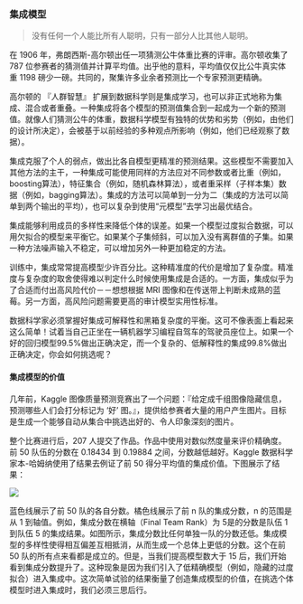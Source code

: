 ### 集成模型

> 没有任何一个人能比所有人聪明，只有一部分人比其他人聪明。

在 1906 年，弗朗西斯-高尔顿出任一项猜测公牛体重比赛的评审。高尔顿收集了 787 位参赛者的猜测值并计算平均值。出乎他的意料，平均值仅仅比公牛真实体重 1198 磅少一磅。共同的，聚集许多业余者预测比一个专家预测更精确。

高尔顿的 『人群智慧』 扩展到数据科学则是集成学习，也可以非正式地称为集成、混合或者重叠。一种集成将各个模型的预测值集合到一起成为一个新的预测值。就像人们猜测公牛的体重，数据科学模型有独特的优势和劣势（例如，由他们的设计所决定），会被基于以前经验的多种观点所影响（例如，他们已经观察了数据）。

集成克服了个人的弱点，做出比各自模型更精准的预测结果。这些模型不需要加入其他方法的主干，一种集成可能使用同样的方法应对不同参数或者比重（例如，boosting算法），特征集合（例如，随机森林算法），或者重采样（子样本集）数据（例如，bagging算法）。集成的方法可以简单到一分为二（集成的方法可以简单到两个输出的平均），也可以复杂到使用“元模型”去学习出最优结合。

集成能够利用成员的多样性来降低个体的误差。如果一个模型过度拟合数据，可以用欠拟合的模型来平衡它。如果某个子集倾斜，可以加入没有离群值的子集。如果一种方法噪声输入不稳定，可以增加另外一种更加稳定的方法。

训练中，集成常常提高模型少许百分比。这种精准度的代价是增加了复杂度。精准度与复杂度的取舍使得难以判定什么时候使用集成是合适的。一方面，集成似乎为了合适而付出高风险代价－－想想根据 MRI 图像和在传送带上判断未成熟的蓝莓。另一方面，高风险问题需要更高的审计模型实用性标准。

数据科学家必须掌握好集成可解释性和黑箱复杂度的平衡。这可不像表面上看起来这么简单！试着当自己正坐在一辆机器学习编程自驾车的驾驶员座位上。如果一个好的回归模型99.5%做出正确决定，而一个复杂的、低解释性的集成99.8%做出正确决定，你会如何挑选呢？

#### 集成模型的价值

几年前，Kaggle 图像质量预测竞赛出了一个问题：『给定成千组图像隐藏信息，预测哪些人们会打分标记为 ‘好’ 图。』，提供给参赛者大量的用户产生图片。目标是生成一个能够自动从集合中挑选出好的、令人印象深刻的图片。

整个比赛进行后，207 人提交了作品。作品中使用对数似然度量来评价精确度。前 50 队伍的分数在 0.18434 到 0.19884 之间，分数越低越好。Kaggle 数据科学家本-哈姆纳使用了结果去例证了前 50 得分平均值的集成价值。下图展示了结果：

![](http://i4.piimg.com/8c417e33feff44fc.png)

蓝色线展示了前 50 队的各自分数。橘色线展示了前 n 队的集成分数，n 的范围是从 1 到轴值。例如，集成分数在横轴（Final Team Rank）为 5是的分数是队伍 1 到队伍 5 的集成结果。如图所示，集成分数比任何单独一队的分数还低。集成模型的多样性使得相互偏差互相抵消，从而生成一个总体上更低的分数。这个在前 50 队的所有点来看都是成立的。但是，当我们提高模型数大于 15 后，我们开始看到集成分数提升了。这种现象是因为我们引入了低精确模型（例如，隐藏的过度拟合）进入集成中。这次简单试验的结果衡量了创造集成模型的价值，在挑选个体模型时进入集成时，我们必须三思后行。